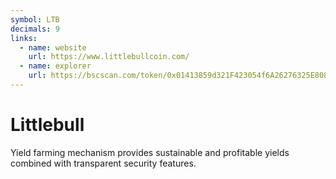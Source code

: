 ```yaml
---
symbol: LTB
decimals: 9
links:
  - name: website
    url: https://www.littlebullcoin.com/
  - name: explorer
    url: https://bscscan.com/token/0x01413859d321F423054f6A26276325E8085Dd5fc
---
```


# Littlebull

Yield farming mechanism provides sustainable and profitable yields combined with transparent security features.
